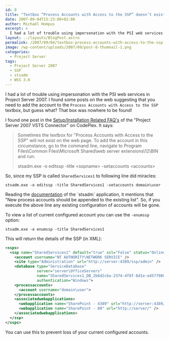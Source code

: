 ```yaml
---
id: 8
title: "Textbox “Process Accounts with Access to the SSP” doesn’t exist"
date: 2007-09-04T15:23:00+02:00
author: Michaël Hompus
excerpt: >
  I had a lot of trouble using impersonation with the PSI web services in Project Server 2007. I found some posts on the web suggesting that you need to add the account to the “Process Accounts with Access to the SSP” textbox, but guess what? That box was nowhere to find!
layout: ../layouts/BlogPost.astro
permalink: /2007/09/04/textbox-process-accounts-with-access-to-the-ssp-doesnt-exist/
image: /wp-content/uploads/2007/09/post-8-thumnail-1.png
categories:
  - Project Server
tags:
  - Project Server 2007
  - SSP
  - stsadm
  - WSS 3.0
---
```


I had a lot of trouble using impersonation with the PSI web services in Project Server 2007. I found some posts on the web suggesting that you need to add the account to the `Process Accounts with Access to the SSP` textbox, but guess what? That box was nowhere to be found!

I found one post in the [Setup/Installation Related FAQ's](https://web.archive.org/web/20101012014536/https://pstfsconnector.codeplex.com/wikipage?title=Setup%2fInstallation%20Related%20FAQ%27s&referringTitle=Home) of the "Project Server 2007 VSTS Connector" on CodePlex.
It says:

> Sometimes the textbox for "Process Accounts with Access to the SSP" will not exist on the web page. To add the account in this circumstance, go to the command line, navigate to Program Files\Common Files\Microsoft Shared\web server extensions\12\BIN and run:
>
> stsadm.exe -o editssp -title &lt;sspname&gt; -setaccounts &lt;accounts&gt;

So, since my SSP is called `SharedServices1` to following line did miracles:

```shell
stsadm.exe -o editssp -title SharedServices1 -setaccounts domain\user
```

Reading the [documentation](https://learn.microsoft.com/previous-versions/office/sharepoint-2007-products-and-technologies/cc262727(v=office.12)) of the `stsadm` application, it mentions that "New process accounts should be appended to the existing list".
So, if you execute the above line any existing configuration of accounts will be gone.

To view a list of current configured account you can use the `-enumssp` option:

```shell
stsadm.exe -o enumssp -title SharedServices1
```

This will return the details of the SSP (in XML):

```xml
<ssps>
  <ssp name="SharedServices1" default="true" ssl="False" status="Online">
    <account username="NT AUTHORITY\NETWORK SERVICE" />
    <site type="Administration" url="http://server:4389/ssp/admin" />
    <database type="ServiceDatabase"
              server="server\OfficeServers"
              name="SharedServices1_DB_2b6d2c6a-2374-4f0f-8d1e-e4577988aa80"
              authentication="Windows">
    <processaccounts>
      <account username="domain\user">
    </processaccounts>
    <associatedwebapplications>
      <webapplication name="SharePoint - 4389" url="http://server:4389/" />
      <webapplication name="SharePoint - 80" url="http://server/" />
    </associatedwebapplications>
  </ssp>
</ssps>
```

You can use this to prevent loss of your current configured accounts.
